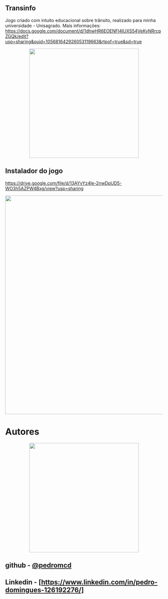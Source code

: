 ## Transinfo
Jogo criado com intuito educacional sobre trânsito, realizado para minha universidade - Unisagrado. 
Mais informações: https://docs.google.com/document/d/1dhwHR6EOENFl4IUXS54VeKvNRrcpZGQk/edit?usp=sharing&ouid=105681642926053119663&rtpof=true&sd=true

<div align="center">
<img src="https://github.com/pedromcd/Transinfo/assets/134101420/f255ab93-8774-4a30-9aaa-738c5c7bfed0" width="350px"/>
</div>

## Instalador do jogo
https://drive.google.com/file/d/13AYvYz4le-2nwDpUD5-WO3h5AZPW4Bxg/view?usp=sharing

<div align="left ">
<img src="https://github.com/pedromcd/Transinfo/assets/134101420/5d0f3d89-b121-46a1-ac32-561f8940e6c7" width="700px"/>
</div>

# Autores

<div align="center">
<img src="https://github.com/YagoL3m3/SagradoMaps/assets/134101420/827d9df5-6a43-4af2-9208-db6ec59db122" width="350px"/>
</div>

## github - [@pedromcd](https://github.com/pedromcd)
## Linkedin - [https://www.linkedin.com/in/pedro-domingues-126192276/]
